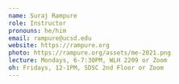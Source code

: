 ```yaml
---
name: Suraj Rampure
role: Instructor
pronouns: he/him
email: rampure@ucsd.edu
website: https://rampure.org
photo: https://rampure.org/assets/me-2021.png
lecture: Mondays, 6-7:30PM, WLH 2209 or Zoom
oh: Fridays, 12-1PM, SDSC 2nd Floor or Zoom
---
```

